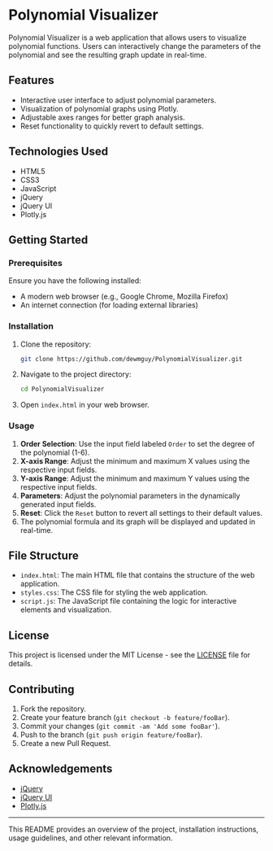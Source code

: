 # Polynomial Visualizer

Polynomial Visualizer is a web application that allows users to visualize polynomial functions. Users can interactively change the parameters of the polynomial and see the resulting graph update in real-time.

## Features

- Interactive user interface to adjust polynomial parameters.
- Visualization of polynomial graphs using Plotly.
- Adjustable axes ranges for better graph analysis.
- Reset functionality to quickly revert to default settings.

## Technologies Used

- HTML5
- CSS3
- JavaScript
- jQuery
- jQuery UI
- Plotly.js

## Getting Started

### Prerequisites

Ensure you have the following installed:

- A modern web browser (e.g., Google Chrome, Mozilla Firefox)
- An internet connection (for loading external libraries)

### Installation

1. Clone the repository:

   ```bash
   git clone https://github.com/dewmguy/PolynomialVisualizer.git
   ```

2. Navigate to the project directory:

   ```bash
   cd PolynomialVisualizer
   ```

3. Open `index.html` in your web browser.

### Usage

1. **Order Selection**: Use the input field labeled `Order` to set the degree of the polynomial (1-6).
2. **X-axis Range**: Adjust the minimum and maximum X values using the respective input fields.
3. **Y-axis Range**: Adjust the minimum and maximum Y values using the respective input fields.
4. **Parameters**: Adjust the polynomial parameters in the dynamically generated input fields.
5. **Reset**: Click the `Reset` button to revert all settings to their default values.
6. The polynomial formula and its graph will be displayed and updated in real-time.

## File Structure

- `index.html`: The main HTML file that contains the structure of the web application.
- `styles.css`: The CSS file for styling the web application.
- `script.js`: The JavaScript file containing the logic for interactive elements and visualization.

## License

This project is licensed under the MIT License - see the [LICENSE](LICENSE) file for details.

## Contributing

1. Fork the repository.
2. Create your feature branch (`git checkout -b feature/fooBar`).
3. Commit your changes (`git commit -am 'Add some fooBar'`).
4. Push to the branch (`git push origin feature/fooBar`).
5. Create a new Pull Request.

## Acknowledgements

- [jQuery](https://jquery.com/)
- [jQuery UI](https://jqueryui.com/)
- [Plotly.js](https://plotly.com/javascript/)

---

This README provides an overview of the project, installation instructions, usage guidelines, and other relevant information.
